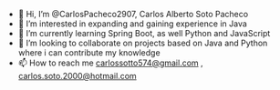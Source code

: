 - 👋 Hi, I’m @CarlosPacheco2907, Carlos Alberto Soto Pacheco
- 👀 I’m interested in expanding and gaining experience in Java
- 🌱 I’m currently learning Spring Boot, as well Python and JavaScript
- 💞️ I’m looking to collaborate on projects based on Java and Python where i can contribute my knowledge
- 📫 How to reach me
  carlossotto574@gmail.com , 
  carlos.soto.2000@hotmail.com


